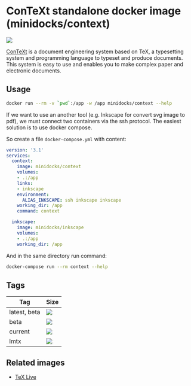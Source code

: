 ConTeXt standalone docker image (minidocks/context)
===================================================

![](https://wiki.contextgarden.net/skins/common/images/context/context_logo_inv.png?6c748)

[ConTeXt](https://wiki.contextgarden.net) is a document engineering system based on TeX,
a typesetting system and programming language to typeset and produce documents. This
system is easy to use and enables you to make complex paper and electronic documents.

Usage
-----

```bash
docker run --rm -v `pwd`:/app -w /app minidocks/context --help
```

If we want to use an another tool (e.g. Inkscape for convert svg image to pdf), we must connect
two containers via the ssh protocol. The easiest solution is to use docker compose.

So create a file `docker-compose.yml` with content:
```yaml
version: '3.1'
services:
  context:
    image: minidocks/context
    volumes:
    - .:/app
    links:
    - inkscape
    environment:
      ALIAS_INKSCAPE: ssh inkscape inkscape
    working_dir: /app
    command: context

  inkscape:
    image: minidocks/inkscape
    volumes:
    - .:/app
    working_dir: /app
```

And in the same directory run command:
```bash
docker-compose run --rm context --help
```

Tags
----

 Tag          | Size
 ---          | ----
 latest, beta | [![](https://images.microbadger.com/badges/image/minidocks/context.svg)](https://microbadger.com/images/minidocks/context)
 beta         | [![](https://images.microbadger.com/badges/image/minidocks/context:beta.svg)](https://microbadger.com/images/minidocks/context:beta)
 current      | [![](https://images.microbadger.com/badges/image/minidocks/context:current.svg)](https://microbadger.com/images/minidocks/context:current)
 lmtx         | [![](https://images.microbadger.com/badges/image/minidocks/context:lmtx.svg)](https://microbadger.com/images/minidocks/context:lmtx)

Related images
--------------

- [TeX Live](https://github.com/minidocks/texlive)
